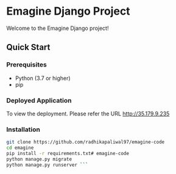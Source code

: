 # Emagine Django Project

Welcome to the Emagine Django project!

## Quick Start

### Prerequisites

- Python (3.7 or higher)
- pip


### Deployed Application

To view the deployment. Please refer the URL http://35.179.9.235

### Installation

```bash
git clone https://github.com/radhikapaliwal97/emagine-code
cd emagine
pip install -r requirements.txt# emagine-code
python manage.py migrate
python manage.py runserver ```
